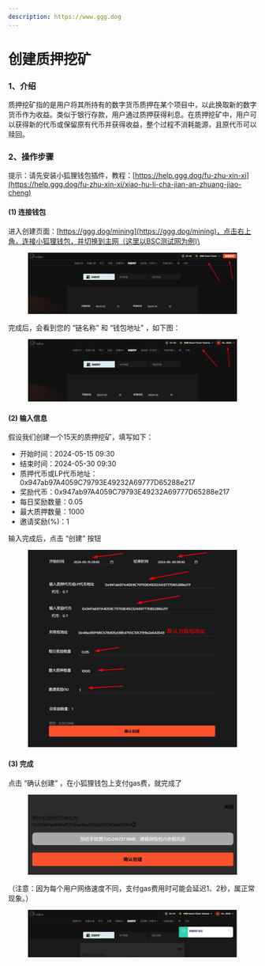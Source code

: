 ```yaml
---
description: https://www.ggg.dog
---
```


# 创建质押挖矿

### 1、介绍

质押挖矿指的是用户将其所持有的数字货币质押在某个项目中，以此换取新的数字货币作为收益。类似于银行存款，用户通过质押获得利息。在质押挖矿中，用户可以获得新的代币或保留原有代币并获得收益，整个过程不消耗能源，且原代币可以赎回。

### 2、操作步骤

提示：请先安装小狐狸钱包插件，教程：[https://help.ggg.dog/fu-zhu-xin-xi](https://help.ggg.dog/fu-zhu-xin-xi/xiao-hu-li-cha-jian-an-zhuang-jiao-cheng)

#### (1) 连接钱包

进入创建页面：[https://ggg.dog/mining](https://ggg.dog/mining)，点击右上角，连接小狐狸钱包，并切换到主网（这里以BSC测试网为例)\


<figure><img src="../.gitbook/assets/image (4).png" alt=""><figcaption></figcaption></figure>

完成后，会看到您的 “链名称” 和 “钱包地址” ，如下图：

<figure><img src="../.gitbook/assets/image (5).png" alt=""><figcaption></figcaption></figure>

#### (2) 输入信息

假设我们创建一个15天的质押挖矿，填写如下：

* 开始时间：2024-05-15 09:30
* 结束时间：2024-05-30 09:30
* 质押代币或LP代币地址：0x947ab97A4059C79793E49232A69777D65288e217
* 奖励代币：0x947ab97A4059C79793E49232A69777D65288e217
* 每日奖励数量：0.05
* 最大质押数量：1000
* 邀请奖励(%)：1

输入完成后，点击 “创建” 按钮

<figure><img src="../.gitbook/assets/000 (4).jpg" alt=""><figcaption></figcaption></figure>

#### (3) 完成

点击 “确认创建” ，在小狐狸钱包上支付gas费，就完成了

<figure><img src="../.gitbook/assets/image (6).png" alt=""><figcaption></figcaption></figure>

（注意：因为每个用户网络速度不同，支付gas费用时可能会延迟1、2秒，属正常现象。）

<figure><img src="../.gitbook/assets/image (7).png" alt=""><figcaption></figcaption></figure>
